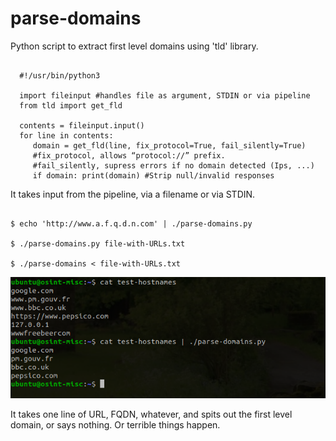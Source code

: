 # parse-domains
Python script to extract first level domains using 'tld' library. 

```

  #!/usr/bin/python3
 
  import fileinput #handles file as argument, STDIN or via pipeline
  from tld import get_fld

  contents = fileinput.input()
  for line in contents:
     domain = get_fld(line, fix_protocol=True, fail_silently=True)
     #fix_protocol, allows “protocol://” prefix. 
     #fail_silently, supress errors if no domain detected (Ips, ...)
     if domain: print(domain) #Strip null/invalid responses

```
It takes input from the pipeline, via a filename or via STDIN. 

```

$ echo 'http://www.a.f.q.d.n.com' | ./parse-domains.py

$ ./parse-domains.py file-with-URLs.txt

$ ./parse-domains < file-with-URLs.txt

```

![What it does](parse-domains.png)

It takes one line of URL, FQDN, whatever, and spits out the first level domain, or says nothing. Or terrible things happen.

